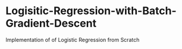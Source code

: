 # Logisitic-Regression-with-Batch-Gradient-Descent
Implementation of of Logistic Regression from Scratch
